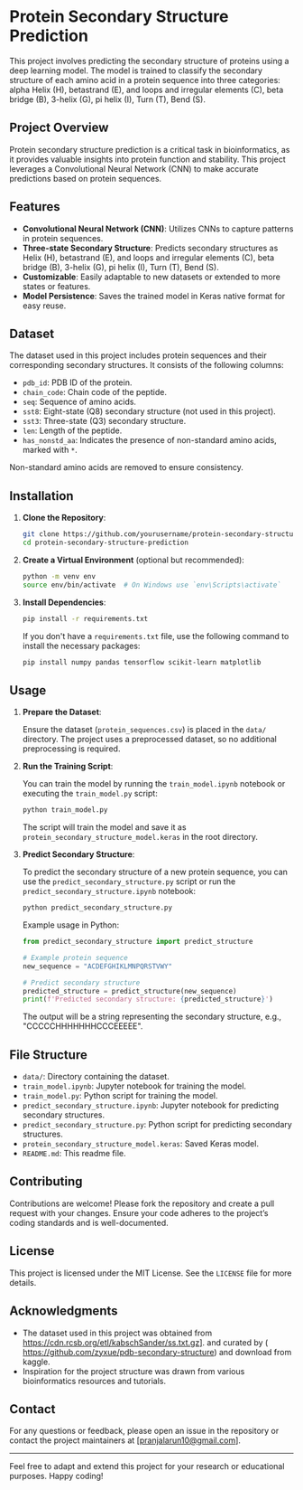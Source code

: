 
# Protein Secondary Structure Prediction

This project involves predicting the secondary structure of proteins using a deep learning model. The model is trained to classify the secondary structure of each amino acid in a protein sequence into three categories: alpha Helix (H), betastrand (E), and loops and irregular elements (C), beta bridge (B), 3-helix (G), pi helix (I), Turn (T), Bend (S).

## Project Overview

Protein secondary structure prediction is a critical task in bioinformatics, as it provides valuable insights into protein function and stability. This project leverages a Convolutional Neural Network (CNN) to make accurate predictions based on protein sequences.

## Features

- **Convolutional Neural Network (CNN)**: Utilizes CNNs to capture patterns in protein sequences.
- **Three-state Secondary Structure**: Predicts secondary structures as Helix (H), betastrand (E), and loops and irregular elements (C), beta bridge (B), 3-helix (G), pi helix (I), Turn (T), Bend (S).
- **Customizable**: Easily adaptable to new datasets or extended to more states or features.
- **Model Persistence**: Saves the trained model in Keras native format for easy reuse.

## Dataset

The dataset used in this project includes protein sequences and their corresponding secondary structures. It consists of the following columns:

- `pdb_id`: PDB ID of the protein.
- `chain_code`: Chain code of the peptide.
- `seq`: Sequence of amino acids.
- `sst8`: Eight-state (Q8) secondary structure (not used in this project).
- `sst3`: Three-state (Q3) secondary structure.
- `len`: Length of the peptide.
- `has_nonstd_aa`: Indicates the presence of non-standard amino acids, marked with `*`.

Non-standard amino acids are removed to ensure consistency.

## Installation

1. **Clone the Repository**:

    ```bash
    git clone https://github.com/yourusername/protein-secondary-structure-prediction.git
    cd protein-secondary-structure-prediction
    ```

2. **Create a Virtual Environment** (optional but recommended):

    ```bash
    python -m venv env
    source env/bin/activate  # On Windows use `env\Scripts\activate`
    ```

3. **Install Dependencies**:

    ```bash
    pip install -r requirements.txt
    ```

    If you don't have a `requirements.txt` file, use the following command to install the necessary packages:

    ```bash
    pip install numpy pandas tensorflow scikit-learn matplotlib
    ```

## Usage

1. **Prepare the Dataset**:
   
    Ensure the dataset (`protein_sequences.csv`) is placed in the `data/` directory. The project uses a preprocessed dataset, so no additional preprocessing is required.

2. **Run the Training Script**:

    You can train the model by running the `train_model.ipynb` notebook or executing the `train_model.py` script:

    ```bash
    python train_model.py
    ```

    The script will train the model and save it as `protein_secondary_structure_model.keras` in the root directory.

3. **Predict Secondary Structure**:

    To predict the secondary structure of a new protein sequence, you can use the `predict_secondary_structure.py` script or run the `predict_secondary_structure.ipynb` notebook:

    ```bash
    python predict_secondary_structure.py
    ```

    Example usage in Python:

    ```python
    from predict_secondary_structure import predict_structure

    # Example protein sequence
    new_sequence = "ACDEFGHIKLMNPQRSTVWY"

    # Predict secondary structure
    predicted_structure = predict_structure(new_sequence)
    print(f'Predicted secondary structure: {predicted_structure}')
    ```

    The output will be a string representing the secondary structure, e.g., "CCCCCHHHHHHHCCCEEEEE".

## File Structure

- `data/`: Directory containing the dataset.
- `train_model.ipynb`: Jupyter notebook for training the model.
- `train_model.py`: Python script for training the model.
- `predict_secondary_structure.ipynb`: Jupyter notebook for predicting secondary structures.
- `predict_secondary_structure.py`: Python script for predicting secondary structures.
- `protein_secondary_structure_model.keras`: Saved Keras model.
- `README.md`: This readme file.

## Contributing

Contributions are welcome! Please fork the repository and create a pull request with your changes. Ensure your code adheres to the project’s coding standards and is well-documented.

## License

This project is licensed under the MIT License. See the `LICENSE` file for more details.

## Acknowledgments

- The dataset used in this project was obtained from https://cdn.rcsb.org/etl/kabschSander/ss.txt.gz]. and curated by ( https://github.com/zyxue/pdb-secondary-structure) and download from kaggle.
- Inspiration for the project structure was drawn from various bioinformatics resources and tutorials.

## Contact

For any questions or feedback, please open an issue in the repository or contact the project maintainers at [pranjalarun10@gmail.com].

---

Feel free to adapt and extend this project for your research or educational purposes. Happy coding!

